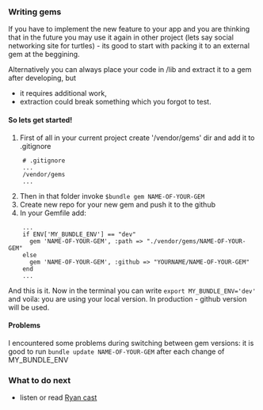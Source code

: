 ### Writing gems

If you have to implement the new feature to your app and you are thinking that in the future you may use it again in other project (lets say social networking site for turtles) - its good to start with packing it to an external gem at the beggining. 

Alternatively you can always place your code in /lib and extract it to a gem after developing, but
- it requires additional work,
- extraction could break something which you forgot to test.

#### So lets get started!

1. First of all in your current project create '/vendor/gems' dir and add it to .gitignore
  ```
      # .gitignore
      ...
      /vendor/gems
      ...
  ```
2. Then in that folder invoke `$bundle gem NAME-OF-YOUR-GEM`
3. Create new repo for your new gem and push it to the github
4. In your Gemfile add:
  ```
      ...
      if ENV['MY_BUNDLE_ENV'] == "dev"
        gem 'NAME-OF-YOUR-GEM', :path => "./vendor/gems/NAME-OF-YOUR-GEM"
      else
        gem 'NAME-OF-YOUR-GEM', :github => "YOURNAME/NAME-OF-YOUR-GEM"
      end
      ...
  ```

And this is it. Now in the terminal you can write `export MY_BUNDLE_ENV='dev'` and voila: you are using your local version. In production - github version will be used.

#### Problems

I encountered some problems during switching between gem versions: it is good to run `bundle update NAME-OF-YOUR-GEM` after each change of MY_BUNDLE_ENV

### What to do next

- listen or read [Ryan cast](http://railscasts.com/episodes/245-new-gem-with-bundler?view=asciicast)
